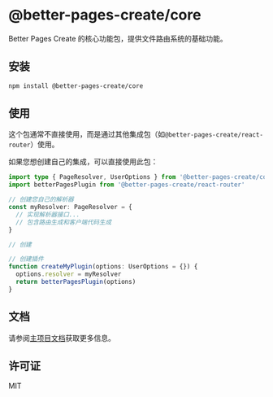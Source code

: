 # @better-pages-create/core

Better Pages Create 的核心功能包，提供文件路由系统的基础功能。

## 安装

```bash
npm install @better-pages-create/core
```

## 使用

这个包通常不直接使用，而是通过其他集成包（如`@better-pages-create/react-router`）使用。

如果您想创建自己的集成，可以直接使用此包：

```ts
import type { PageResolver, UserOptions } from '@better-pages-create/core'
import betterPagesPlugin from '@better-pages-create/react-router'

// 创建您自己的解析器
const myResolver: PageResolver = {
  // 实现解析器接口...
  // 包含路由生成和客户端代码生成
}

// 创建

// 创建插件
function createMyPlugin(options: UserOptions = {}) {
  options.resolver = myResolver
  return betterPagesPlugin(options)
}
```

## 文档

请参阅[主项目文档](https://github.com/yourusername/better-pages-create)获取更多信息。

## 许可证

MIT
